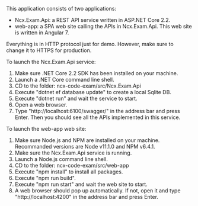 This application consists of two applications:
- Ncx.Exam.Api: a REST API service written in ASP.NET Core 2.2.
- web-app: a SPA web site calling the APIs in Ncx.Exam.Api. This web site is written in Angular 7.

Everything is in HTTP protocol just for demo. However, make sure to change it to HTTPS for production.

To launch the Ncx.Exam.Api service:
1. Make sure .NET Core 2.2 SDK has been installed on your machine.
2. Launch a .NET Core command line shell.
3. CD to the folder: ncx-code-exam/src/Ncx.Exam.Api
4. Execute "dotnet ef database update" to create a local Sqlite DB.
5. Execute "dotnet run" and wait the service to start.
6. Open a web browser.
7. Type "http://localhost:6100/swagger/" in the address bar and press Enter. Then you should see all the APIs implemented in this service.

To launch the web-app web site:
1. Make sure Node.js and NPM are installed on your machine. Recommanded versions are Node v11.1.0 and NPM v6.4.1.
2. Make sure the Ncx.Exam.Api service is running.
3. Launch a Node.js command line shell.
4. CD to the folder: ncx-code-exam/src/web-app
5. Execute "npm install" to install all packages.
6. Execute "npm run build".
7. Execute "npm run start" and wait the web site to start.
8. A web browser should pop up automatically. If not, open it and type "http://localhost:4200" in the address bar and press Enter.